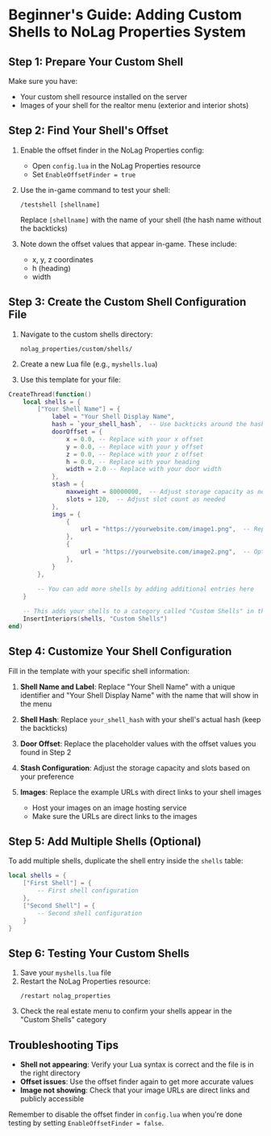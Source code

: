 # Beginner's Guide: Adding Custom Shells to NoLag Properties System

## Step 1: Prepare Your Custom Shell

Make sure you have:
- Your custom shell resource installed on the server
- Images of your shell for the realtor menu (exterior and interior shots)

## Step 2: Find Your Shell's Offset

1. Enable the offset finder in the NoLag Properties config:
   - Open `config.lua` in the NoLag Properties resource
   - Set `EnableOffsetFinder = true`

2. Use the in-game command to test your shell:
   ```
   /testshell [shellname]
   ```
   Replace `[shellname]` with the name of your shell (the hash name without the backticks)

3. Note down the offset values that appear in-game. These include:
   - x, y, z coordinates
   - h (heading)
   - width

## Step 3: Create the Custom Shell Configuration File

1. Navigate to the custom shells directory:
   ```
   nolag_properties/custom/shells/
   ```

2. Create a new Lua file (e.g., `myshells.lua`)

3. Use this template for your file:

```lua
CreateThread(function()
    local shells = {
        ["Your Shell Name"] = {
            label = "Your Shell Display Name",
            hash = `your_shell_hash`,  -- Use backticks around the hash name
            doorOffset = { 
                x = 0.0, -- Replace with your x offset
                y = 0.0, -- Replace with your y offset
                z = 0.0, -- Replace with your z offset
                h = 0.0, -- Replace with your heading
                width = 2.0 -- Replace with your door width
            },
            stash = {
                maxweight = 80000000,  -- Adjust storage capacity as needed
                slots = 120,  -- Adjust slot count as needed
            },
            imgs = {
                {
                    url = "https://yourwebsite.com/image1.png",  -- Replace with your image URL
                },
                {
                    url = "https://yourwebsite.com/image2.png",  -- Optional additional images
                },
            }
        },
        
        -- You can add more shells by adding additional entries here
    }

    -- This adds your shells to a category called "Custom Shells" in the menu
    InsertInteriors(shells, "Custom Shells")
end)
```

## Step 4: Customize Your Shell Configuration

Fill in the template with your specific shell information:

1. **Shell Name and Label**: Replace "Your Shell Name" with a unique identifier and "Your Shell Display Name" with the name that will show in the menu

2. **Shell Hash**: Replace `your_shell_hash` with your shell's actual hash (keep the backticks)

3. **Door Offset**: Replace the placeholder values with the offset values you found in Step 2

4. **Stash Configuration**: Adjust the storage capacity and slots based on your preference

5. **Images**: Replace the example URLs with direct links to your shell images
   - Host your images on an image hosting service
   - Make sure the URLs are direct links to the images

## Step 5: Add Multiple Shells (Optional)

To add multiple shells, duplicate the shell entry inside the `shells` table:

```lua
local shells = {
    ["First Shell"] = {
        -- First shell configuration
    },
    ["Second Shell"] = {
        -- Second shell configuration
    }
}
```

## Step 6: Testing Your Custom Shells

1. Save your `myshells.lua` file
2. Restart the NoLag Properties resource:
   ```
   /restart nolag_properties
   ```
3. Check the real estate menu to confirm your shells appear in the "Custom Shells" category

## Troubleshooting Tips

- **Shell not appearing**: Verify your Lua syntax is correct and the file is in the right directory
- **Offset issues**: Use the offset finder again to get more accurate values
- **Image not showing**: Check that your image URLs are direct links and publicly accessible

Remember to disable the offset finder in `config.lua` when you're done testing by setting `EnableOffsetFinder = false`.
